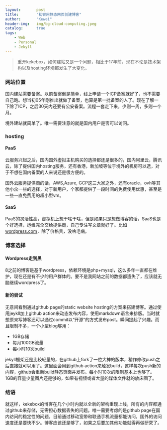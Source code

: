```yaml
---
layout:       post
title:        "初尝用静态网页创建博客"
author:       "Kewei"
header-img:   img/bg-cloud-computing.jpeg
catalog:      true
tags:
    - Web
    - Personal
    - Jekyll
---
```


> 重开kekebox，如何建站又是一个问题，相比于17年前，现在不论是技术架构以及hosting环境都发生了大变化。

### 网站位置
国内建站需要备案。以前备案倒是简单，线上申请一个ICP备案就好了，也不需要自己跑。想当初05年刚推出就做了备案，也算是第一批备案的人了。现在了解一下除了ICP，之后30天内还要有公安备案。流程一套走下来，少则一周，多则一个月。

境外建站就简单了。唯一需要注意的就是国内用户是否可以访问。

### hosting
#### PaaS
云服务兴起之后，国内国外虚拟主机购买的选择都还是很多的，国内阿里云，腾讯云，除了提供国内hosting服务，还有香港，新加坡等位于境外的机房可以选，对于不想在国内备案的人来说还是很方便的。

国外云服务提供商的话，AWS,Azure, GCP这三大家之外，还有oracle，ovh等其他小众一些的选择，对于新用户，个家都提供了一段时间的免费使用优惠，甚至是一些一直免费用的超小型vm。

#### SaaS
PaaS的灵活性高，虚拟机上想干啥干啥，但是如果只是想做博客的话，SaaS也是个好选择，运维完全交给提供商，自己专注写文章就好了。比如[wordpress.com](http://wordpress.com)，除了价格贵，没啥毛病。

### 博客选择
#### Wordpress走到黑
8之前的博客是基于wordpress，依赖环境是php+mysql，这么多年一直都在维护，现在还是有不少的用户群体的。要不是我网站之前的数据都遗失了，应该就无脑继续wordpress了。

#### 新的尝试
无意间看到通过github page的static website hosting的方案来搭建博客。通过使用jeykll加上github action来动态发布内容，使用markdown语言来排版。当时就想原来写博客还可以通过commit以“开源”的方式发布post。瞬间提起了兴趣。而且限制不多，一个小型blog够用：
- 1GB存储
- 每月100GB流量
- 每小时10次build

jekyll框架还是比较轻量的，在github上fork了一位大神的版本，稍作修改push之后直接就可以用了。这里面会用到github action来触发build，这样每次push新的内容，github会重新build静态页面并发布。每小时10次的限制基本上也够了。
1GB的容量少量图片还是够的，如果有视频或者大量的媒体文件就的放床图了。
   

### 结语
就这样，kekebox的博客在几个小时内就以全新的架构重现上线，所有的内容都通过github来存储，无需担心数据丢失的问题。唯一需要考虑的是github page在国内访问的稳定性的问题，目前通过移动宽带和联通手机流量都能访问，国外的访问速度还是要快不少。博客应该还是够了，如果之后要加其他功能就得再做研究了。



